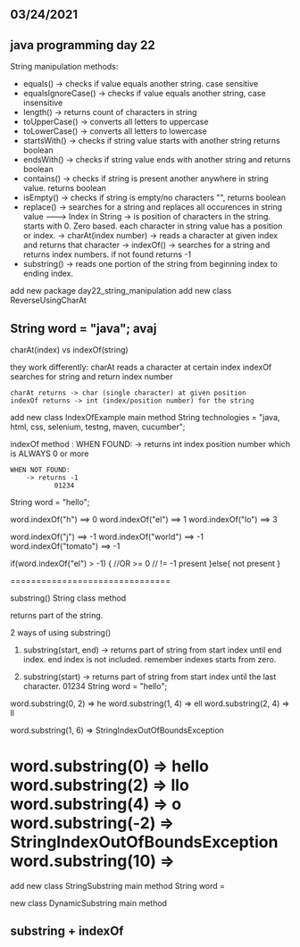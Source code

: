 03/24/2021
----------

java programming day 22
-----------------------

String manipulation methods:

- equals() -> checks if value equals another string. case sensitive
- equalsIgnoreCase() -> checks if value equals another string, case insensitive
- length() -> returns count of characters in string
- toUpperCase() -> converts all letters to uppercase
- toLowerCase() -> converts all letters to lowercase
- startsWith() -> checks if string value starts with another string
  returns boolean
- endsWith() -> checks if string value ends with another string and returns boolean
- contains() -> checks if string is present another anywhere in string value. returns boolean
- isEmpty() -> checks if string is empty/no characters "", returns boolean
- replace() -> searches for a string and replaces all occurences in string value
  ---> Index in String -> is position of characters in the string. starts with 0. Zero based. each character in string value has a position or index.
  -> charAt(index number) -> reads a character at given index and returns that character
  -> indexOf() -> searches for a string and returns index numbers. if not found returns -1
- substring() -> reads one portion of the string from beginning index to ending index.

add new package day22_string_manipulation
add new class ReverseUsingCharAt

String word = "java";
avaj
----------------------

charAt(index) vs indexOf(string)

they work differently:
charAt reads a character at certain index
indexOf searches for string and return index number

	charAt returns -> char (single character) at given position
	indexOf returns -> int (index/position number) for the string

add new class IndexOfExample
main method
String technologies = "java, html, css, selenium, testng, maven, cucumber";

indexOf method :
WHEN FOUND:
-> returns int index position number which is ALWAYS 0 or more

	WHEN NOT FOUND:
		-> returns -1
               01234
String word = "hello";

word.indexOf("h") ==> 0
word.indexOf("el") ==> 1
word.indexOf("lo") ==> 3

word.indexOf("j") ==> -1
word.indexOf("world") ==> -1
word.indexOf("tomato") ==> -1

if(word.indexOf("el") > -1) {  //OR >= 0 // != -1
present
}else{
not present
}

===============================

substring() String class method

returns part of the string.

2 ways of using substring()

1) substring(start, end) -> returns part of string from start index until end index. end index is not included.
   remember indexes starts from zero.

2) substring(start) -> returns part of string from start index until the last character.
   01234
   String word = "hello";

word.substring(0, 2) => he
word.substring(1, 4) => ell
word.substring(2, 4) => ll

word.substring(1, 6) => StringIndexOutOfBoundsException

word.substring(0) => hello
word.substring(2) => llo
word.substring(4) => o
word.substring(-2) => StringIndexOutOfBoundsException
word.substring(10) =>
==================================

add new class StringSubstring
main method
String word =


new class DynamicSubstring
main method

substring + indexOf
---------------------------


